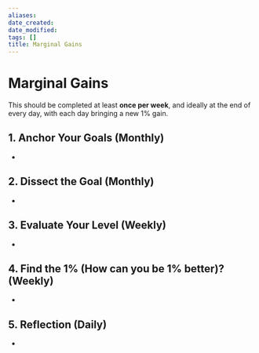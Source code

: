 ```yaml
---
aliases: 
date_created: 
date_modified: 
tags: []
title: Marginal Gains
---
```


# Marginal Gains
This should be completed at least **once per week**, and ideally at the end of every day, with
each day bringing a new 1% gain.
## 1. Anchor Your Goals (Monthly)
- 
## 2. Dissect the Goal (Monthly)
- 
## 3. Evaluate Your Level (Weekly)
- 
## 4. Find the 1% (How can you be 1% better)? (Weekly)
- 
## 5. Reflection (Daily)
- 




